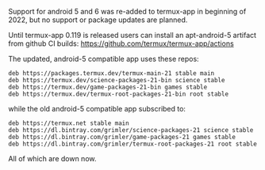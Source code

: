Support for android 5 and 6 was re-added to termux-app in beginning of 2022, but no support or package updates are planned.

Until termux-app 0.119 is released users can install an apt-android-5 artifact from github CI builds: https://github.com/termux/termux-app/actions

The updated, android-5 compatible app uses these repos:

```
deb https://packages.termux.dev/termux-main-21 stable main
deb https://termux.dev/science-packages-21-bin science stable
deb https://termux.dev/game-packages-21-bin games stable
deb https://termux.dev/termux-root-packages-21-bin root stable
```

while the old android-5 compatible app subscribed to:

```
deb https://termux.net stable main
deb https://dl.bintray.com/grimler/science-packages-21 science stable
deb https://dl.bintray.com/grimler/game-packages-21 games stable
deb https://dl.bintray.com/grimler/termux-root-packages-21 root stable
```

All of which are down now.
